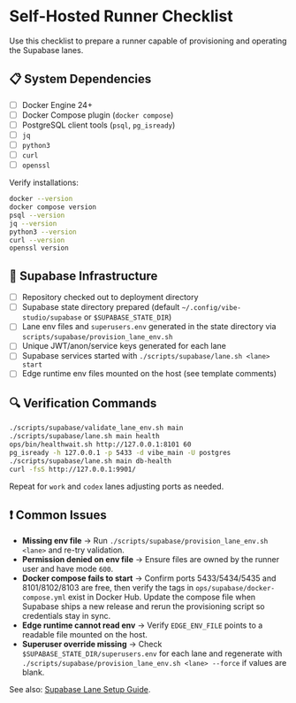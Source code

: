 # Self-Hosted Runner Checklist

Use this checklist to prepare a runner capable of provisioning and operating the Supabase lanes.

## 📋 System Dependencies

- [ ] Docker Engine 24+
- [ ] Docker Compose plugin (`docker compose`)
- [ ] PostgreSQL client tools (`psql`, `pg_isready`)
- [ ] `jq`
- [ ] `python3`
- [ ] `curl`
- [ ] `openssl`

Verify installations:

```bash
docker --version
docker compose version
psql --version
jq --version
python3 --version
curl --version
openssl version
```

## 🧱 Supabase Infrastructure

- [ ] Repository checked out to deployment directory
- [ ] Supabase state directory prepared (default `~/.config/vibe-studio/supabase` or `$SUPABASE_STATE_DIR`)
- [ ] Lane env files and `superusers.env` generated in the state directory via `scripts/supabase/provision_lane_env.sh`
- [ ] Unique JWT/anon/service keys generated for each lane
- [ ] Supabase services started with `./scripts/supabase/lane.sh <lane> start`
- [ ] Edge runtime env files mounted on the host (see template comments)

## 🔍 Verification Commands

```bash
./scripts/supabase/validate_lane_env.sh main
./scripts/supabase/lane.sh main health
ops/bin/healthwait.sh http://127.0.0.1:8101 60
pg_isready -h 127.0.0.1 -p 5433 -d vibe_main -U postgres
./scripts/supabase/lane.sh main db-health
curl -fsS http://127.0.0.1:9901/
```

Repeat for `work` and `codex` lanes adjusting ports as needed.

## ❗ Common Issues

- **Missing env file** → Run `./scripts/supabase/provision_lane_env.sh <lane>` and re-try validation.
- **Permission denied on env file** → Ensure files are owned by the runner user and have mode `600`.
- **Docker compose fails to start** → Confirm ports 5433/5434/5435 and 8101/8102/8103 are free, then verify the tags in `ops/supabase/docker-compose.yml` exist in Docker Hub. Update the compose file when Supabase ships a new release and rerun the provisioning script so credentials stay in sync.
- **Edge runtime cannot read env** → Verify `EDGE_ENV_FILE` points to a readable file mounted on the host.
- **Superuser override missing** → Check `$SUPABASE_STATE_DIR/superusers.env` for each lane and regenerate with `./scripts/supabase/provision_lane_env.sh <lane> --force` if values are blank.

See also: [Supabase Lane Setup Guide](./SUPABASE_SETUP.md).
